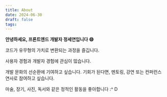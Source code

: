 ```yaml
---
title: About
date: 2024-06-30
draft: false
tags:
---
```

 
**안녕하세요, 프론트엔드 개발자 정세연입니다 😄**

코드가 유무형의 가치로 변환되는 과정을 즐깁니다.

사용자 경험과 개발자 경험에 관심이 많습니다.

개발 문화의 선순환에 기여하고 싶습니다. 기회가 된다면, 멘토링, 강연 또는 컨퍼런스 연사로 참여하고 싶습니다.

마술, 장기, 사진, 독서와 같은 정적인 활동을 좋아합니다  :^ D